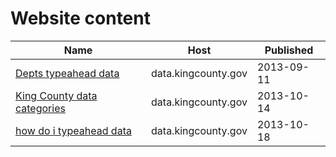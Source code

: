 # Website content

Name | Host | Published
---- | ---- | ---------
[Depts typeahead data](../datasets/mxn5-gsdz.md) | data.kingcounty.gov | 2013-09-11
[King County data categories](../datasets/6hdp-2uus.md) | data.kingcounty.gov | 2013-10-14
[how do i typeahead data](../datasets/fyug-m7sc.md) | data.kingcounty.gov | 2013-10-18

